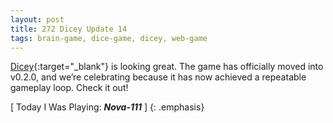 ```yaml
---
layout: post
title: 272 Dicey Update 14
tags: brain-game, dice-game, dicey, web-game
---
```

[Dicey](http://sandcastle.co/dicey){:target="_blank"} is looking great.  The game has officially moved into v0.2.0, and we’re celebrating because it has now achieved a repeatable gameplay loop.  Check it out!

[ Today I Was Playing: ***Nova-111*** ]
{: .emphasis}

